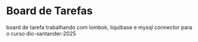 # Board de Tarefas
board de tarefa trabalhando com lombok, liquibase e mysql connector para o curso dio-santander-2025
